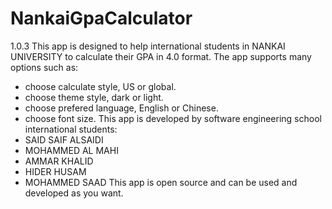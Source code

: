 # NankaiGpaCalculator
1.0.3
This app is designed to help international students in NANKAI UNIVERSITY to calculate their GPA in 4.0 format.
The app supports many options such as:
- choose calculate style, US or global.
- choose theme style, dark or light.
- choose prefered language, English or Chinese.
- choose font size.
This app is developed by software engineering school international students:
- SAID SAIF ALSAIDI
- MOHAMMED AL MAHI
- AMMAR KHALID
- HIDER HUSAM
- MOHAMMED SAAD
This app is open source and can be used and developed as you want. 
